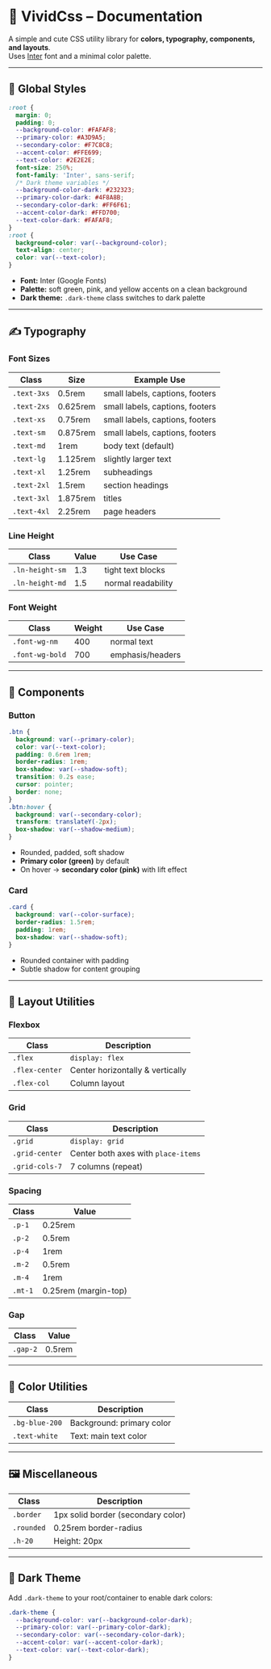 # 🎨 VividCss – Documentation

A simple and cute CSS utility library for **colors, typography, components, and layouts**.  
Uses [Inter](https://fonts.google.com/specimen/Inter) font and a minimal color palette.  

---

## 🌈 Global Styles
```css
:root {
  margin: 0;
  padding: 0;
  --background-color: #FAFAF8;
  --primary-color: #A3D9A5;
  --secondary-color: #F7C8C8;
  --accent-color: #FFE699;
  --text-color: #2E2E2E;
  font-size: 250%;
  font-family: 'Inter', sans-serif;
  /* Dark theme variables */
  --background-color-dark: #232323;
  --primary-color-dark: #4F8A8B;
  --secondary-color-dark: #FF6F61;
  --accent-color-dark: #FFD700;
  --text-color-dark: #FAFAF8;
}
:root {
  background-color: var(--background-color);
  text-align: center;
  color: var(--text-color);
}
```

- **Font:** Inter (Google Fonts)  
- **Palette:** soft green, pink, and yellow accents on a clean background  
- **Dark theme:** `.dark-theme` class switches to dark palette

---

## ✍️ Typography

### Font Sizes
| Class       | Size     | Example Use           |
|-------------|----------|-----------------------|
| `.text-3xs`  | 0.5rem | small labels, captions, footers |
| `.text-2xs`  | 0.625rem | small labels, captions, footers |
| `.text-xs`  | 0.75rem | small labels, captions, footers |
| `.text-sm`  | 0.875rem | small labels, captions, footers |
| `.text-md`  | 1rem     | body text (default)   |
| `.text-lg`  | 1.125rem | slightly larger text  |
| `.text-xl`  | 1.25rem  | subheadings           |
| `.text-2xl` | 1.5rem   | section headings      |
| `.text-3xl` | 1.875rem | titles                |
| `.text-4xl` | 2.25rem  | page headers          |

### Line Height
| Class          | Value | Use Case              |
|----------------|-------|-----------------------|
| `.ln-height-sm`| 1.3   | tight text blocks     |
| `.ln-height-md`| 1.5   | normal readability    |

### Font Weight
| Class           | Weight | Use Case        |
|-----------------|--------|-----------------|
| `.font-wg-nm`   | 400    | normal text     |
| `.font-wg-bold` | 700    | emphasis/headers|

---

## 🧩 Components

### Button
```css
.btn {
  background: var(--primary-color);
  color: var(--text-color);
  padding: 0.6rem 1rem;
  border-radius: 1rem;
  box-shadow: var(--shadow-soft);
  transition: 0.2s ease;
  cursor: pointer;
  border: none;
}
.btn:hover {
  background: var(--secondary-color);
  transform: translateY(-2px);
  box-shadow: var(--shadow-medium);
}
```
- Rounded, padded, soft shadow  
- **Primary color (green)** by default  
- On hover → **secondary color (pink)** with lift effect  

### Card
```css
.card {
  background: var(--color-surface);
  border-radius: 1.5rem;
  padding: 1rem;
  box-shadow: var(--shadow-soft);
}
```
- Rounded container with padding  
- Subtle shadow for content grouping  

---

## 📐 Layout Utilities

### Flexbox
| Class          | Description                          |
|----------------|--------------------------------------|
| `.flex`        | `display: flex`                      |
| `.flex-center` | Center horizontally & vertically     |
| `.flex-col`    | Column layout                        |

### Grid
| Class          | Description                          |
|----------------|--------------------------------------|
| `.grid`        | `display: grid`                      |
| `.grid-center` | Center both axes with `place-items`  |
| `.grid-cols-7` | 7 columns (repeat)                   |

### Spacing
| Class  | Value   |
|--------|---------|
| `.p-1` | 0.25rem |
| `.p-2` | 0.5rem  |
| `.p-4` | 1rem    |
| `.m-2` | 0.5rem  |
| `.m-4` | 1rem    |
| `.mt-1`| 0.25rem (margin-top) |

### Gap
| Class   | Value   |
|---------|---------|
| `.gap-2`| 0.5rem  |

---

## 🎨 Color Utilities

| Class         | Description                       |
|---------------|-----------------------------------|
| `.bg-blue-200`| Background: primary color         |
| `.text-white` | Text: main text color             |

---

## 🖼️ Miscellaneous

| Class      | Description                      |
|------------|----------------------------------|
| `.border`  | 1px solid border (secondary color)|
| `.rounded` | 0.25rem border-radius             |
| `.h-20`    | Height: 20px                      |

---

## 🌚 Dark Theme

Add `.dark-theme` to your root/container to enable dark colors:
```css
.dark-theme {
  --background-color: var(--background-color-dark);
  --primary-color: var(--primary-color-dark);
  --secondary-color: var(--secondary-color-dark);
  --accent-color: var(--accent-color-dark);
  --text-color: var(--text-color-dark);
}
```
